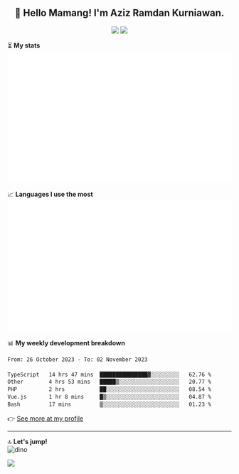 <h2 align="center">👋 Hello Mamang! I'm Aziz Ramdan Kurniawan.</h2>  
<p align="center">
  <img src="https://komarev.com/ghpvc/?username=azizramdan">
  <img src="https://wakatime.com/badge/user/90056fa0-4c31-4eca-954e-2a3ac05896f9.svg">
</p>
    
⏳ **My stats**  
![](https://raw.githubusercontent.com/azizramdan/github-stats/master/generated/overview.svg#gh-dark-mode-only)

📈 **Languages I use the most**  
![](https://raw.githubusercontent.com/azizramdan/github-stats/master/generated/languages.svg#gh-dark-mode-only)

📊 **My weekly development breakdown**
<!--START_SECTION:waka-->

```txt
From: 26 October 2023 - To: 02 November 2023

TypeScript   14 hrs 47 mins  ███████████████▓░░░░░░░░░   62.76 %
Other        4 hrs 53 mins   █████▒░░░░░░░░░░░░░░░░░░░   20.77 %
PHP          2 hrs           ██░░░░░░░░░░░░░░░░░░░░░░░   08.54 %
Vue.js       1 hr 8 mins     █▒░░░░░░░░░░░░░░░░░░░░░░░   04.87 %
Bash         17 mins         ▒░░░░░░░░░░░░░░░░░░░░░░░░   01.23 %
```

<!--END_SECTION:waka-->
👉 [See more at my profile](https://wakatime.com/@azizramdan)
***
🔝 **Let's jump!**  
![dino](https://raw.githubusercontent.com/azizramdan/azizramdan/master/dino.gif)  

![](https://hit.yhype.me/github/profile?user_id=27954794)
